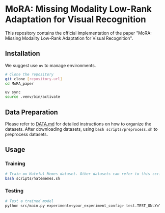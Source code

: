# MoRA: Missing Modality Low-Rank Adaptation for Visual Recognition

This repository contains the official implementation of the paper "MoRA: Missing Modality Low-Rank Adaptation for Visual Recognition".

## Installation
We suggest use `uv` to manage environments.
```bash
# Clone the repository
git clone [repository-url]
cd MoRA_paper

uv sync
source .venv/bin/activate
```

## Data Preparation

Please refer to [DATA.md](DATA.md) for detailed instructions on how to organize the datasets. After downloading datasets, using `bash scripts/preprocess.sh` to preprocess datasets.

## Usage

### Training

```bash
# Train on Hateful Memes dataset. Other datasets can refer to this script
bash scripts/hatememes.sh
```

### Testing

```bash
# Test a trained model
python src/main.py experiment=<your_experiment_config> test.TEST_ONLY=True test.CHECKPOINT_PATH=/path/to/checkpoint
```